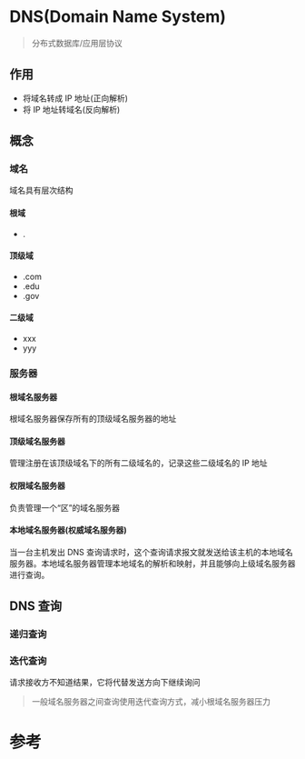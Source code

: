 # DNS(Domain Name System)

> 分布式数据库/应用层协议

## 作用

- 将域名转成 IP 地址(正向解析)
- 将 IP 地址转域名(反向解析)

## 概念

### 域名

域名具有层次结构

#### 根域

- .

#### 顶级域

- .com
- .edu
- .gov

#### 二级域

- xxx
- yyy

### 服务器

#### 根域名服务器

根域名服务器保存所有的顶级域名服务器的地址

#### 顶级域名服务器

管理注册在该顶级域名下的所有二级域名的，记录这些二级域名的 IP 地址

#### 权限域名服务器

负责管理一个“区”的域名服务器

#### 本地域名服务器(权威域名服务器)

当一台主机发出 DNS 查询请求时，这个查询请求报文就发送给该主机的本地域名服务器。本地域名服务器管理本地域名的解析和映射，并且能够向上级域名服务器进行查询。

## DNS 查询

### 递归查询

### 迭代查询

请求接收方不知道结果，它将代替发送方向下继续询问

> 一般域名服务器之间查询使用迭代查询方式，减小根域名服务器压力

# 参考

[](https://segmentfault.com/a/1190000039039275)
